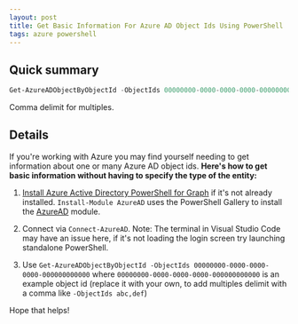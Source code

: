 ```yaml
---
layout: post
title: Get Basic Information For Azure AD Object Ids Using PowerShell
tags: azure powershell
---
```


## Quick summary

```powershell
Get-AzureADObjectByObjectId -ObjectIds 00000000-0000-0000-0000-000000000000
```

Comma delimit for multiples.

## Details

If you're working with Azure you may find yourself needing to get information about one or many Azure AD object ids. **Here's how to get basic information without having to specify the type of the entity:**

1. [Install Azure Active Directory PowerShell for Graph](https://learn.microsoft.com/en-us/powershell/azure/active-directory/install-adv2) if it's not already installed. `Install-Module AzureAD` uses the PowerShell Gallery to install the [AzureAD](https://www.powershellgallery.com/packages/AzureAD) module.

1. Connect via `Connect-AzureAD`. Note: The terminal in Visual Studio Code may have an issue here, if it's not loading the login screen try launching standalone PowerShell.

1. Use `Get-AzureADObjectByObjectId -ObjectIds 00000000-0000-0000-0000-000000000000` where `00000000-0000-0000-0000-000000000000` is an example object id (replace it with your own, to add multiples delimit with a comma like `-ObjectIds abc,def`)

Hope that helps!
